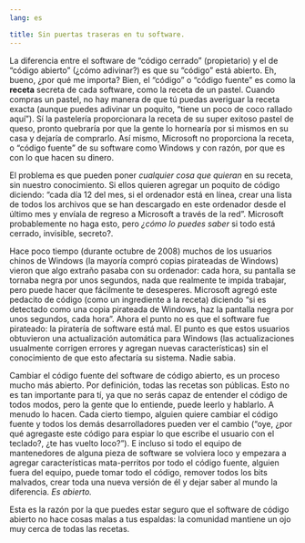 ```yaml
---
lang: es

title: Sin puertas traseras en tu software.
---
```


La diferencia entre el software de “código cerrado” (propietario) y el de “código abierto” (¿cómo adivinar?) es que su “código” está abierto. Eh, bueno, ¿por qué me importa? Bien, el “código” o “código fuente” es como la <b>receta</b> secreta de cada software, como la receta de un pastel. Cuando compras un pastel, no hay manera de que tú puedas averiguar la receta exacta (aunque puedes adivinar un poquito, “tiene un poco de coco rallado aquí”). Sí la pastelería proporcionara la receta de su super exitoso pastel de queso, pronto quebraría por que la gente lo hornearía por si mismos en su casa y dejaría de comprarlo. Así mismo, Microsoft no proporciona la receta, o “código fuente” de su software como Windows y con razón, por que es con lo que hacen su dinero.

El problema es que pueden poner <i>cualquier cosa que quieran</i> en su receta, sin nuestro conocimiento. Si ellos quieren agregar un poquito de código diciendo: “cada día 12 del mes, si el ordenador está en línea, crear una lista de todos los archivos que se han descargado en este ordenador desde el último mes y envíala de regreso a Microsoft a través de la red”. Microsoft probablemente no haga esto, pero <i>¿cómo lo puedes saber</i> si todo está cerrado, invisible, secreto?.

Hace poco tiempo (durante octubre de 2008) muchos de los usuarios chinos de Windows (la mayoría compró copias pirateadas de Windows) vieron que algo extraño pasaba con su ordenador: cada hora, su pantalla se tornaba negra por unos segundos, nada que realmente te impida trabajar, pero puede hacer que fácilmente te desesperes. Microsoft agregó este pedacito de código (como un ingrediente a la receta) diciendo “si es detectado como una copia pirateada de Windows, haz la pantalla negra por unos segundos, cada hora”. Ahora el punto no es que el software fue pirateado: la piratería de software está
mal. El punto es que estos usuarios obtuvieron una actualización automática para Windows (las actualizaciones usualmente corrigen errores y agregan nuevas características) sin el conocimiento de que esto afectaría su sistema. Nadie sabia.

Cambiar el código fuente del software de código abierto, es un proceso mucho más abierto. Por definición, todas las recetas son públicas. Esto no es tan importante para tí, ya que no serás capaz de entender el código de todos modos, pero la gente que lo entiende, puede leerlo y hablarlo. A menudo lo hacen. Cada cierto tiempo, alguien quiere cambiar el código fuente y todos los demás desarrolladores pueden ver el cambio (“oye, ¿por qué agregaste este código para espiar lo que escribe el usuario con el teclado?, ¿te has vuelto loco?”). E incluso si todo el equipo de mantenedores de alguna pieza de software se volviera loco y empezara a agregar características mata-perritos por todo el código fuente, alguien fuera del equipo, puede tomar todo el código, remover todos los bits malvados, crear toda una nueva versión de él y dejar saber al mundo la diferencia. <i>Es abierto.</i>

Esta es la razón por la que puedes estar seguro que el software de código abierto no hace cosas malas a tus espaldas: la comunidad mantiene un ojo muy cerca de todas las recetas.




